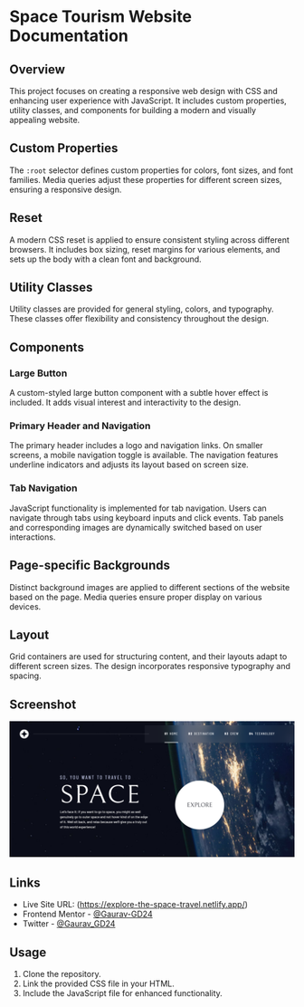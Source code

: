 # Space Tourism Website Documentation

## Overview

This project focuses on creating a responsive web design with CSS and enhancing user experience with JavaScript. It includes custom properties, utility classes, and components for building a modern and visually appealing website.

## Custom Properties

The `:root` selector defines custom properties for colors, font sizes, and font families. Media queries adjust these properties for different screen sizes, ensuring a responsive design.

## Reset

A modern CSS reset is applied to ensure consistent styling across different browsers. It includes box sizing, reset margins for various elements, and sets up the body with a clean font and background.

## Utility Classes

Utility classes are provided for general styling, colors, and typography. These classes offer flexibility and consistency throughout the design.

## Components

### Large Button

A custom-styled large button component with a subtle hover effect is included. It adds visual interest and interactivity to the design.

### Primary Header and Navigation

The primary header includes a logo and navigation links. On smaller screens, a mobile navigation toggle is available. The navigation features underline indicators and adjusts its layout based on screen size.

### Tab Navigation

JavaScript functionality is implemented for tab navigation. Users can navigate through tabs using keyboard inputs and click events. Tab panels and corresponding images are dynamically switched based on user interactions.

## Page-specific Backgrounds

Distinct background images are applied to different sections of the website based on the page. Media queries ensure proper display on various devices.

## Layout

Grid containers are used for structuring content, and their layouts adapt to different screen sizes. The design incorporates responsive typography and spacing.

## Screenshot

![](./images/home_Page.png)

## Links

<!-- - Solution URL: [Add solution URL here](https://your-solution-url.com) -->

-   Live Site URL: (https://explore-the-space-travel.netlify.app/)
-   Frontend Mentor - [@Gaurav-GD24](https://www.frontendmentor.io/profile/Gaurav-GD24)
-   Twitter - [@Gaurav_GD24](https://twitter.com/Gaurav_GD24)


## Usage

1. Clone the repository.
2. Link the provided CSS file in your HTML.
3. Include the JavaScript file for enhanced functionality.


